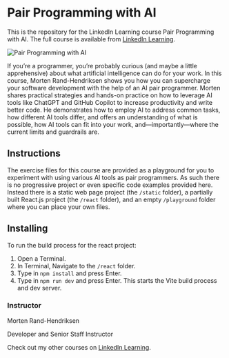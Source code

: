 # Pair Programming with AI
This is the repository for the LinkedIn Learning course Pair Programming with AI. The full course is available from [LinkedIn Learning][lil-course-url].

![Pair Programming with AI][lil-thumbnail-url] 

If you’re a programmer, you’re probably curious (and maybe a little apprehensive) about what artificial intelligence can do for your work. In this course, Morten Rand-Hendriksen shows you how you can supercharge your software development with the help of an AI pair programmer. Morten shares practical strategies and hands-on practice on how to leverage AI tools like ChatGPT and GitHub Copilot to increase productivity and write better code. He demonstrates how to employ AI to address common tasks, how different AI tools differ, and offers an understanding of what is possible, how AI tools can fit into your work, and—importantly—where the current limits and guardrails are.

## Instructions

The exercise files for this course are provided as a playground for you to experiment with using various AI tools as pair programmers. As such there is no progressive project or even specific code examples provided here. Instead there is a static web page project (the `/static` folder), a partially built React.js project (the `/react` folder), and an empty `/playground` folder where you can place your own files.

## Installing

To run the build process for the react project:

1. Open a Terminal.
2. In Terminal, Navigate to the `/react` folder.
3. Type in `npm install` and press Enter.
4. Type in `npm run dev` and press Enter.
   This starts the Vite build process and dev server.

### Instructor

Morten Rand-Hendriksen 
                            
Developer and Senior Staff Instructor

                            

Check out my other courses on [LinkedIn Learning](https://www.linkedin.com/learning/instructors/morten-rand-hendriksen).

[lil-course-url]: https://www.linkedin.com/learning/pair-programming-with-ai?dApp=59033956&leis=LAA
[lil-thumbnail-url]: https://media.licdn.com/dms/image/D560DAQGCKTEcnWobTw/learning-public-crop_675_1200/0/1680538574317?e=2147483647&v=beta&t=Ka3ojVZfB9oS8WDyiYtOnXQo-xd1AKkO3Nvnm5KzVYQ

